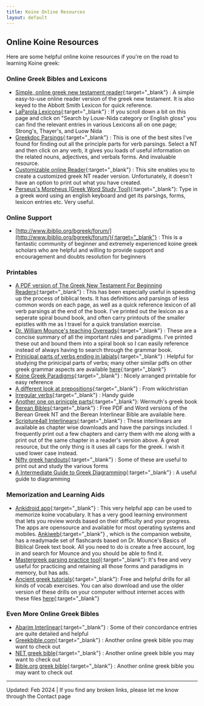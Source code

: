 ```yaml
---
title: Koine Online Resources
layout: default
---
```


## Online Koine Resources

Here are some helpful online koine resources if you're on the road to learning Koine greek: 

### Online Greek Bibles and Lexicons

* [Simple, online greek new testament reader](https://gntreader.com/){:target="_blank"} : A simple easy-to-use online reader version of the greek new testament. It is also keyed to the Abbott Smith Lexicon for quick reference.
* [LaParola Lexicons](https://www.laparola.net/greco/index.php){:target="_blank"} : If you scroll down a bit on this page and click on "Search by Louw-Nida category or English gloss" you can find the relevant entries in various Lexicons all on one page; Strong's, Thayer's, and Luow Nida
* [Greekdoc Parsings](https://greekdoc.github.io/){:target="_blank"} : This is one of the best sites I've found for finding out all the principle parts for verb parsings. Select a NT and then click on any verb, it gives you loads of useful information on the related nouns, adjectives, and verbals forms. And invaluable resource.
* [Customizable online Reader](https://biblewebapp.com/reader/){:target="_blank"} : This site enables you to create a customized greek NT reader version. Unfortunately, it doesn't have an option to print out what you have created.
* [Perseus's Morpheus (Greek Word Study Tool)](http://www.perseus.tufts.edu/hopper/morph?lang=greek){:target="_blank"}: Type in a greek word using an english keyboard and get its parsings, forms, lexicon entries etc. Very useful.

### Online Support

* [http://www.ibiblio.org/bgreek/forum/](http://www.ibiblio.org/bgreek/forum/){:target="_blank"} : This is a fantastic community of beginner and extremely experienced koine greek scholars who are helpful and willing to provide support and encouragement and doubts resolution for beginners

### Printables

* [A PDF version of The Greek New Testament
  For Beginning Readers](https://byzantinetext.com/wp-content/uploads/2017/08/RP2016-Readers-Edition.pdf){:target="_blank"} : This has been especially useful in speeding up the process of biblical texts. It has definitions and parsings of less common words on each page, as well as a quick reference lexicon of all verb parsings at the end of the book. I've printed out the lexicon as a seperate spiral bound book, and often carry printouts of the smaller epistles with me as I travel for a quick translation exercise.
* [Dr. William Mounce's teaching Overeads](http://ntgreek.org/swc/GreekCO411/mounce.pdf){:target="_blank"} : These are a concise summary of all the important rules and paradigms. I've printed these out and bound them into a spiral book so I can easily reference instead of always having to search through the grammar book.
* [Prinicipal parts of verbs ending in labials](https://www.promotelatin.org/images/stories/pdf/Greek/GREEKCoreverbs-stemlabial.pdf){:target="_blank"} : Helpful for studying the prinicipal parts of verbs; many other similar pdfs on other greek grammar aspects are available [here](https://www.promotelatin.org/images/stories/pdf/Greek/){:target="_blank"}
* [Koine Greek Paradigms](https://docs.google.com/viewer?a=v&pid=sites&srcid=ZGVmYXVsdGRvbWFpbnxpY2hlZ3JlZWt8Z3g6NTNkYmE4MjYxMzFiZjA0ZQ){:target="_blank"} : Nicely arranged printable for easy reference
* [A different look at prepositions](https://www.wikichristian.org/wiki/en/index.php?title=Koine_Greek:_Prepositions&oldid=669404){:target="_blank"} : From wikichristian
* [Irregular verbs](http://pietrociavarella.altervista.org/wp-content/uploads/2020/11/irregularverbsgnt.pdf){:target="_blank"} : Handy guide
* [Another one on prinicple parts](https://wermuthsgreekbook.files.wordpress.com/2008/08/principal-parts-of-greek-verbs-chart.pdf){:target="_blank"}: Wermuth's greek book
* [Berean Bibles](https://berean.bible/downloads.htm){:target="_blank"} : Free PDF and Word versions of the Berean Greek NT and the Berean Interlinear Bible are available here.
* [Scripture4all Interlinears](https://www.scripture4all.org/OnlineInterlinear/Greek_Index.htm){:target="_blank"} : These interlinears are available as chapter wise downloads and have the parsings included. I frequently print out a few chapters and carry them with me along with a print out of the same chapter in a reader's version above. A great resource, but the only thing is it uses all caps for the greek. I wish it used lower case instead.
* [Nifty greek handouts](https://classics.uchicago.edu/people/helma-dik/nifty-greek-handouts){:target="_blank"} : Some of these are useful to print out and study the various forms
* [A Intermediate Guide to Greek Diagramming](http://ericsowell.com/things-i-make/koineworks-diagramming){:target="_blank"} : A useful guide to diagramming

### Memorization and Learning Aids

* [Ankidroid app](https://apps.ankiweb.net/){:target="_blank"} : This very helpful app can be used to memorize koine vocabulary. It has a very good learning environment that lets you review words based on their difficulty and your progress. The apps are opensource and available for most operating systems and mobiles. [Ankiweb](https://ankiweb.net/about){:target="_blank"} , which is the companion website, has a readymade set of flashcards based on Dr. Mounce's Basics of Biblical Greek text book. All you need to do is create a free account, log in and search for Mounce and you should be able to find it.
* [Mastergreek parsing practice tool](https://www.mastergreek.com/){:target="_blank"}: It's free and very useful for practicing and retaining all those forms and paradigms in memory, but has ads.
* [Ancient greek tutorials](http://atticgreek.org/){:target="_blank"}: Free and helpful drills for all kinds of vocab exercises. You can also download and use the older version of these drills on your computer without internet acces with these files [here](https://ucbclassics.dreamhosters.com/ancgreek/AGTdownload.zip){:target="_blank"}

### Even More Online Greek Bibles

* [Abarim Interlinear](https://www.abarim-publications.com/Interlinear-New-Testament/index.html){:target="_blank"} : Some of their concordance entries are quite detailed and helpful
* [Greekbible.com](http://www.greekbible.com/){:target="_blank"} : Another online greek bible you may want to check out
* [NET greek bible](https://netbible.org/bible){:target="_blank"} : Another online greek bible you may want to check out
* [Bible.org greek bible](https://thebible.org/gt/index){:target="_blank"} : Another online greek bible you may want to check out

---------------------

Updated: Feb 2024 | If you find any broken links, please let me know through the Contact page
